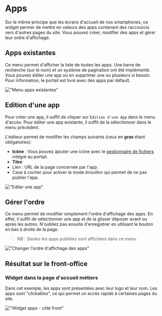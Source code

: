 # Apps

Sur le même principe que les écrans d'accueil de nos smartphones, ce widget permer de mettre en valeurs des apps contenant des raccourcis vers d'autres pages du site. 
Vous pouvez créer, modifier des apps et gérer leur ordre d'affichage.

## Apps existantes

Ce menu permet d'afficher la liste de toutes les apps. Une barre de recherche (sur le nom) et un système de pagination ont été implémenté. Vous pouvez éditer une app ou en supprimer une ou plusieurs si besoin. Pour information, le portail est livré avec des apps par défault.

!["Menu apps existantes"](/assets/back_list_app.png)

## Edition d'une app

Pour créer une app, il suffit de cliquer sur `Édition d'une App` dans le menu d'accès. Pour éditer une app existante, il suffit de la sélectionner dans le menu précédent.

L'éditeur permet de modifier les champs suivants (ceux en **gras** étant obligatoires):

* **Icône** : Vous pouvez ajouter une icône avec le [gestionnaire de fichiers](/medias/filesmanager.md) intégré au portail.
* **Titre**
* Lien : URL de la page concernée par l'app.
* Case à cocher pour activer le mode *brouillon* qui permet de ne pas publier l'app.

!["Editer une app"](/assets/back_edit_app.png)

## Gérer l'ordre

Ce menu permet de modifier simplement l'ordre d'affichage des apps. 
En effet, il suffit de sélectionner une app et de la glisser déposer avant ou après les autres.
N'oubliez pas ensuite d'enregistrer en utilisant le bouton <i class="ti-save"></i> en bas à droite de la page.

> NB : Seules les apps publiées sont affichées dans ce menu.

!["Changer l'ordre d'affichage des apps"](/assets/back_order_app.png)

## Résultat sur le front-office

### Widget dans la page d'accueil métiers

Dans cet exemple, les apps sont présentées avec leur logo et leur nom. Les apps sont "clickables", ce qui permet un accès rapide à certaines pages du site.

!["Widget apps - côté front"](/assets/front_widget_app.png)